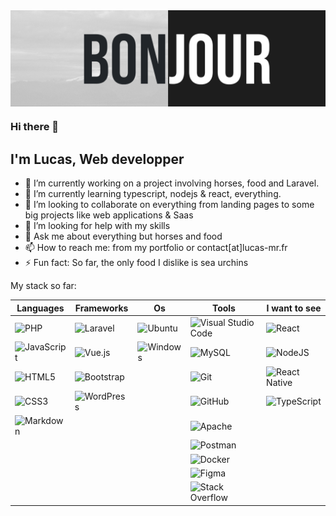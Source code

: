 
<img src="https://github.com/Lucas-M-R/Lucas-M-R/blob/main/img/banner_bonjour.png?raw=true" align="center" alt="Bonjour et bienvenue sur mon profil Github">


### Hi there 👋

## I'm Lucas, Web developper

- 🔭 I’m currently working on a project involving horses, food and Laravel.
- 🌱 I’m currently learning typescript, nodejs & react, everything.
- 👯 I’m looking to collaborate on everything from landing pages to some big projects like web applications & Saas
- 🤔 I’m looking for help with my skills
- 💬 Ask me about everything but horses and food
- 📫 How to reach me: from my portfolio or contact[at]lucas-mr.fr
- ⚡ Fun fact: So far, the only food I dislike is sea urchins


My stack so far:


| Languages                                                                                                                    | Frameworks                                                                                                            | Os                                                                                                       | Tools                                                                                                                                             | I want to see                                                                                                               |
|------------------------------------------------------------------------------------------------------------------------------|-----------------------------------------------------------------------------------------------------------------------|----------------------------------------------------------------------------------------------------------|---------------------------------------------------------------------------------------------------------------------------------------------------|-----------------------------------------------------------------------------------------------------------------------------|
| ![PHP](https://img.shields.io/badge/php-%23777BB4.svg?style=for-the-badge&logo=php&logoColor=white)                          | ![Laravel](https://img.shields.io/badge/laravel-%23FF2D20.svg?style=for-the-badge&logo=laravel&logoColor=white)       | ![Ubuntu](https://img.shields.io/badge/Ubuntu-E95420?style=for-the-badge&logo=ubuntu&logoColor=white)    | ![Visual Studio Code](https://img.shields.io/badge/Visual%20Studio%20Code-0078d7.svg?style=for-the-badge&logo=visual-studio-code&logoColor=white) | ![React](https://img.shields.io/badge/react-%2320232a.svg?style=for-the-badge&logo=react&logoColor=%2361DAFB)               |
| ![JavaScript](https://img.shields.io/badge/javascript-%23323330.svg?style=for-the-badge&logo=javascript&logoColor=%23F7DF1E) | ![Vue.js](https://img.shields.io/badge/vuejs-%2335495e.svg?style=for-the-badge&logo=vuedotjs&logoColor=%234FC08D)     | ![Windows](https://img.shields.io/badge/Windows-0078D6?style=for-the-badge&logo=windows&logoColor=white) | ![MySQL](https://img.shields.io/badge/mysql-%2300f.svg?style=for-the-badge&logo=mysql&logoColor=white)                                            | ![NodeJS](https://img.shields.io/badge/node.js-6DA55F?style=for-the-badge&logo=node.js&logoColor=white)                     |
| ![HTML5](https://img.shields.io/badge/html5-%23E34F26.svg?style=for-the-badge&logo=html5&logoColor=white)                    | ![Bootstrap](https://img.shields.io/badge/bootstrap-%23563D7C.svg?style=for-the-badge&logo=bootstrap&logoColor=white) |                                                                                                          | ![Git](https://img.shields.io/badge/git-%23F05033.svg?style=for-the-badge&logo=git&logoColor=white)                                               | ![React Native](https://img.shields.io/badge/react_native-%2320232a.svg?style=for-the-badge&logo=react&logoColor=%2361DAFB) |
| ![CSS3](https://img.shields.io/badge/css3-%231572B6.svg?style=for-the-badge&logo=css3&logoColor=white)                       | ![WordPress](https://img.shields.io/badge/WordPress-%23117AC9.svg?style=for-the-badge&logo=WordPress&logoColor=white) |                                                                                                          | ![GitHub](https://img.shields.io/badge/github-%23121011.svg?style=for-the-badge&logo=github&logoColor=white)                                      | ![TypeScript](https://img.shields.io/badge/typescript-%23007ACC.svg?style=for-the-badge&logo=typescript&logoColor=white)    |
| ![Markdown](https://img.shields.io/badge/markdown-%23000000.svg?style=for-the-badge&logo=markdown&logoColor=white)           |                                                                                                                       |                                                                                                          | ![Apache](https://img.shields.io/badge/apache-%23D42029.svg?style=for-the-badge&logo=apache&logoColor=white)                                      |                                                                                                                             |
|                                                                                                                              |                                                                                                                       |                                                                                                          | ![Postman](https://img.shields.io/badge/Postman-FF6C37?style=for-the-badge&logo=postman&logoColor=white)                                          |                                                                                                                             |
|                                                                                                                              |                                                                                                                       |                                                                                                          | ![Docker](https://img.shields.io/badge/docker-%230db7ed.svg?style=for-the-badge&logo=docker&logoColor=white)                                      |                                                                                                                             |
|                                                                                                                              |                                                                                                                       |                                                                                                          | ![Figma](https://img.shields.io/badge/figma-%23F24E1E.svg?style=for-the-badge&logo=figma&logoColor=white)                                         |                                                                                                                             |
|                                                                                                                              |                                                                                                                       |                                                                                                          | ![Stack Overflow](https://img.shields.io/badge/-Stackoverflow-FE7A16?style=for-the-badge&logo=stack-overflow&logoColor=white)                     |                                                                                                                             |

















<!--
[![Visits Badge](https://badges.pufler.dev/visits/Lucas-M-R/git-badges)](https://badges.pufler.dev)
[![Repos Badge](https://badges.pufler.dev/repos/Lucas-M-R)](https://badges.pufler.dev)
[![Commits Badge](https://badges.pufler.dev/commits/monthly/Lucas-M-R)](https://badges.pufler.dev)
-->

